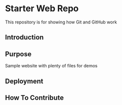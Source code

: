 # Starter Web Repo

This repository is for showing how Git and GitHub work

## Introduction



## Purpose

Sample website with plenty of files for demos

## Deployment  


## How To Contribute




